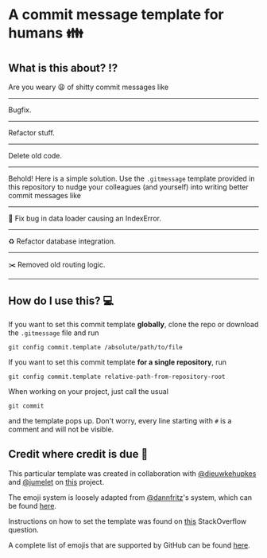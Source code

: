# A commit message template for humans :family:

## What is this about? :interrobang:

Are you weary :weary: of shitty commit messages like

---
Bugfix. 

--- 
Refactor stuff.

--- 
Delete old code.

---
    
Behold! Here is a simple solution. Use the `.gitmessage` template provided in this repository to nudge your colleagues 
(and yourself) into writing better commit messages like 

---
:bug: Fix bug in data loader causing an IndexError.

---
:recycle: Refactor database integration.

---
:scissors: Removed old routing logic.

---

## How do I use this? :computer:

If you want to set this commit template **globally**, clone the repo or download the `.gitmessage` file and run 

    git config commit.template /absolute/path/to/file
    
If you want to set this commit template **for a single repository**, run 

    git config commit.template relative-path-from-repository-root
    
When working on your project, just call the usual

    git commit 
    
and the template pops up. Don't worry, every line starting with `#` is a comment and will not be visible.

## Credit where credit is due :clap:

This particular template was created in collaboration with [@dieuwkehupkes](https://github.com/dieuwkehupkes) and [@jumelet](https://github.com/jumelet) on [this](https://github.com/dieuwkehupkes/diagnosing_lms)
project. 

The emoji system is loosely adapted from [@dannfritz](https://github.com/dannyfritz)'s system, which can be found [here](https://github.com/dannyfritz/commit-message-emoji).

Instructions on how to set the template was found on [this](https://stackoverflow.com/questions/21998728/how-to-specify-a-git-commit-message-template-for-a-repository-in-a-file-at-a-rel)
StackOverflow question. 

A complete list of emojis that are supported by GitHub can be found [here](https://gist.github.com/rxaviers/7360908).